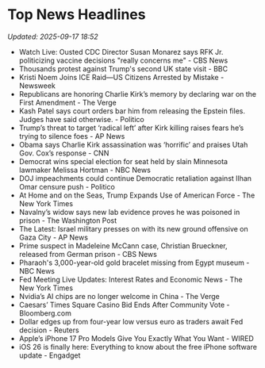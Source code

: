# Top News Headlines

_Updated: 2025-09-17 18:52_

- Watch Live: Ousted CDC Director Susan Monarez says RFK Jr. politicizing vaccine decisions "really concerns me" - CBS News
- Thousands protest against Trump's second UK state visit - BBC
- Kristi Noem Joins ICE Raid—US Citizens Arrested by Mistake - Newsweek
- Republicans are honoring Charlie Kirk’s memory by declaring war on the First Amendment - The Verge
- Kash Patel says court orders bar him from releasing the Epstein files. Judges have said otherwise. - Politico
- Trump’s threat to target ‘radical left’ after Kirk killing raises fears he’s trying to silence foes - AP News
- Obama says Charlie Kirk assassination was ‘horrific’ and praises Utah Gov. Cox’s response - CNN
- Democrat wins special election for seat held by slain Minnesota lawmaker Melissa Hortman - NBC News
- DOJ impeachments could continue Democratic retaliation against Ilhan Omar censure push - Politico
- At Home and on the Seas, Trump Expands Use of American Force - The New York Times
- Navalny’s widow says new lab evidence proves he was poisoned in prison - The Washington Post
- The Latest: Israel military presses on with its new ground offensive on Gaza City - AP News
- Prime suspect in Madeleine McCann case, Christian Brueckner, released from German prison - CBS News
- Pharaoh's 3,000-year-old gold bracelet missing from Egypt museum - NBC News
- Fed Meeting Live Updates: Interest Rates and Economic News - The New York Times
- Nvidia’s AI chips are no longer welcome in China - The Verge
- Caesars’ Times Square Casino Bid Ends After Community Vote - Bloomberg.com
- Dollar edges up from four-year low versus euro as traders await Fed decision - Reuters
- Apple’s iPhone 17 Pro Models Give You Exactly What You Want - WIRED
- iOS 26 is finally here: Everything to know about the free iPhone software update - Engadget
